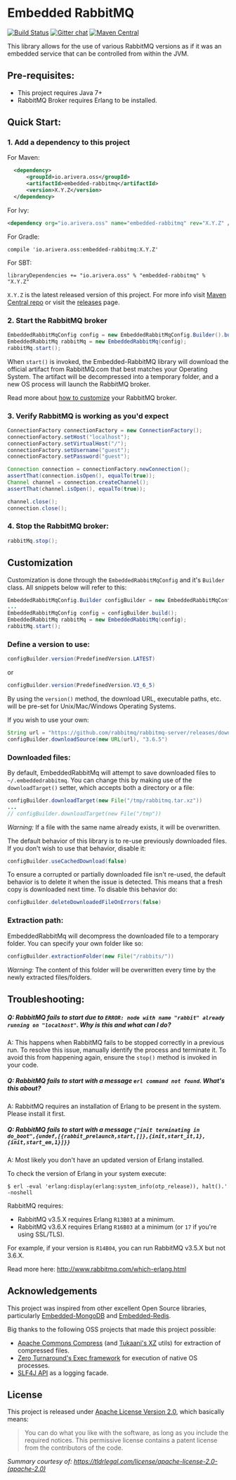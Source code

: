 # Embedded RabbitMQ

[![Build Status](https://travis-ci.org/AlejandroRivera/embedded-rabbitmq.svg?branch=master)](https://travis-ci.org/AlejandroRivera/embedded-rabbitmq)
[![Gitter chat](https://badges.gitter.im/gitterHQ/gitter.png)](https://gitter.im/io-arivera-oss/embedded-rabbitmq)
[![Maven Central](https://maven-badges.herokuapp.com/maven-central/io.arivera.oss/embedded-rabbitmq/badge.svg)](https://maven-badges.herokuapp.com/maven-central/io.arivera.oss/embedded-rabbitmq)

This library allows for the use of various RabbitMQ versions as if it was an embedded service that can be controlled 
from within the JVM.

## Pre-requisites:

 * This project requires Java 7+
 * RabbitMQ Broker requires Erlang to be installed. 

## Quick Start:

### 1. Add a dependency to this project

For Maven:
```xml
  <dependency>
      <groupId>io.arivera.oss</groupId>
      <artifactId>embedded-rabbitmq</artifactId>
      <version>X.Y.Z</version>
  </dependency>
```

For Ivy:
```xml
<dependency org="io.arivera.oss" name="embedded-rabbitmq" rev="X.Y.Z" />
```

For Gradle:
```
compile 'io.arivera.oss:embedded-rabbitmq:X.Y.Z'
```

For SBT:
```
libraryDependencies += "io.arivera.oss" % "embedded-rabbitmq" % "X.Y.Z"
```

`X.Y.Z` is the latest released version of this project. 
For more info visit [Maven Central repo](http://search.maven.org/#search%7Cga%7C1%7Cg%3A%22io.arivera.oss%22%20AND%20a%3A%22embedded-rabbitmq%22) 
or visit the [releases](https://github.com/AlejandroRivera/embedded-rabbitmq/releases) page.

### 2. Start the RabbitMQ broker

```java
EmbeddedRabbitMqConfig config = new EmbeddedRabbitMqConfig.Builder().build();
EmbeddedRabbitMq rabbitMq = new EmbeddedRabbitMq(config);
rabbitMq.start();
```

When `start()` is invoked, the Embedded-RabbitMQ library will download the official artifact from RabbitMQ.com that best matches 
your Operating System. The artifact will be decompressed into a temporary folder, and a new OS process will launch the RabbitMQ broker.

Read more about [how to customize](#Customization) your RabbitMQ broker.

### 3. Verify RabbitMQ is working as you'd expect
```java
ConnectionFactory connectionFactory = new ConnectionFactory();
connectionFactory.setHost("localhost");
connectionFactory.setVirtualHost("/");
connectionFactory.setUsername("guest");
connectionFactory.setPassword("guest");

Connection connection = connectionFactory.newConnection();
assertThat(connection.isOpen(), equalTo(true));
Channel channel = connection.createChannel();
assertThat(channel.isOpen(), equalTo(true));

channel.close();
connection.close();
```

### 4. Stop the RabbitMQ broker:
```java
rabbitMq.stop();
```

## Customization

Customization is done through the `EmbeddedRabbitMqConfig` and it's `Builder` class.
All snippets below will refer to this:
```java
EmbeddedRabbitMqConfig.Builder configBuilder = new EmbeddedRabbitMqConfig.Builder();
...
EmbeddedRabbitMqConfig config = configBuilder.build();
EmbeddedRabbitMq rabbitMq = new EmbeddedRabbitMq(config);
rabbitMq.start();
```

### Define a version to use:
```java
configBuilder.version(PredefinedVersion.LATEST)
```
or 
```java
configBuilder.version(PredefinedVersion.V3_6_5)
```

By using the `version()` method, the download URL, executable paths, etc. will be pre-set for Unix/Mac/Windows Operating Systems.

If you wish to use your own:
```java
String url = "https://github.com/rabbitmq/rabbitmq-server/releases/download/rabbitmq_v3_6_5/rabbitmq-server-generic-unix-3.6.5.tar.xz"
configBuilder.downloadSource(new URL(url), "3.6.5")
```

### Downloaded files:
By default, EmbeddedRabbitMq will attempt to save downloaded files to `~/.embeddedrabbitmq`. 
You can change this by making use of the `downloadTarget()` setter, which accepts both a directory or a file:
```java
configBuilder.downloadTarget(new File("/tmp/rabbitmq.tar.xz"))
...
// configBuilder.downloadTarget(new File("/tmp"))
```
_Warning:_ If a file with the same name already exists, it will be overwritten. 

The default behavior of this library is to re-use previously downloaded files. If you don't wish to use that behavior, disable it:
```java
configBuilder.useCachedDownload(false)
```

To ensure a corrupted or partially downloaded file isn't re-used, the default behavior is to delete it when the issue is detected.
This means that a fresh copy is downloaded next time. To disable this behavior do:
```java
configBuilder.deleteDownloadedFileOnErrors(false)
```

### Extraction path:
EmbeddedRabbitMq will decompress the downloaded file to a temporary folder. You can specify your own folder like so:
```java
configBuilder.extractionFolder(new File("/rabbits/"))
```
_Warning:_ The content of this folder will be overwritten every time by the newly extracted files/folders.

## Troubleshooting:

##### Q: RabbitMQ fails to start due to `ERROR: node with name "rabbit" already running on "localhost"`. Why is this and what can I do?
  
A: This happens when RabbitMQ fails to be stopped correctly in a previous run. 
To resolve this issue, manually identify the process and terminate it. To avoid this from happening again, ensure the `stop()` 
method is invoked in your code.

##### Q: RabbitMQ fails to start with a message `erl command not found`. What's this about?

A: RabbitMQ requires an installation of Erlang to be present in the system. Please install it first.

##### Q: RabbitMQ fails to start with a message `{"init terminating in do_boot",{undef,[{rabbit_prelaunch,start,[]},{init,start_it,1},{init,start_em,1}]}}`

A: Most likely you don't have an updated version of Erlang installed. 

To check the version of Erlang in your system execute:
```
$ erl -eval 'erlang:display(erlang:system_info(otp_release)), halt().'  -noshell
```

RabbitMQ requires:
  * RabbitMQ v3.5.X requires Erlang `R13B03` at a minimum.
  * RabbitMQ v3.6.X requires Erlang `R16B03` at a minimum (or `17` if you're using SSL/TLS).

For example, if your version is `R14B04`, you can run RabbitMQ v3.5.X but not 3.6.X.

Read more here: http://www.rabbitmq.com/which-erlang.html

## Acknowledgements
This project was inspired from other excellent Open Source libraries, particularly [Embedded-MongoDB](https://github.com/flapdoodle-oss/de.flapdoodle.embed.mongo) 
and [Embedded-Redis](https://github.com/flapdoodle-oss/de.flapdoodle.embed.redis).

Big thanks to the following OSS projects that made this project possible:
 
 * [Apache Commons Compress](https://commons.apache.org/proper/commons-compress/) (and [Tukaani's XZ](http://tukaani.org/xz/) utils)
    for extraction of compressed files.
 * [Zero Turnaround's Exec framework](https://github.com/zeroturnaround/zt-exec)
    for execution of native OS processes.
 * [SLF4J API](http://www.slf4j.org/) 
    as a logging facade.

## License

This project is released under [Apache License Version 2.0](http://www.apache.org/licenses/LICENSE-2.0), which basically means: 
> You can do what you like with the software, as long as you include the required notices. 
> This permissive license contains a patent license from the contributors of the code.
  
_Summary courtesy of: <https://tldrlegal.com/license/apache-license-2.0-(apache-2.0)>_ 
